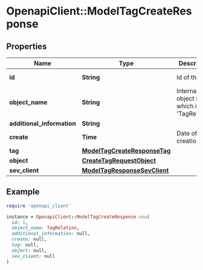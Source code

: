 # OpenapiClient::ModelTagCreateResponse

## Properties

| Name | Type | Description | Notes |
| ---- | ---- | ----------- | ----- |
| **id** | **String** | Id of the tag | [optional][readonly] |
| **object_name** | **String** | Internal object name which is &#39;TagRelation&#39;. | [optional][readonly] |
| **additional_information** | **String** |  | [optional] |
| **create** | **Time** | Date of tag creation | [optional][readonly] |
| **tag** | [**ModelTagCreateResponseTag**](ModelTagCreateResponseTag.md) |  | [optional] |
| **object** | [**CreateTagRequestObject**](CreateTagRequestObject.md) |  | [optional] |
| **sev_client** | [**ModelTagResponseSevClient**](ModelTagResponseSevClient.md) |  | [optional] |

## Example

```ruby
require 'openapi_client'

instance = OpenapiClient::ModelTagCreateResponse.new(
  id: 1,
  object_name: TagRelation,
  additional_information: null,
  create: null,
  tag: null,
  object: null,
  sev_client: null
)
```

